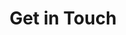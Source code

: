 ---
permalink: '/contact-us'
layout: contactus
title: Get in Touch
heading: Get in Touch
subheading: >
 To know more about our MS Tech Solutions and how we can <br>
 help you, reach out to us here. 
label-name: Your Name
label-email: Your Email Address
label-number: Your Phone Number
label-message: Message(Optional)
---